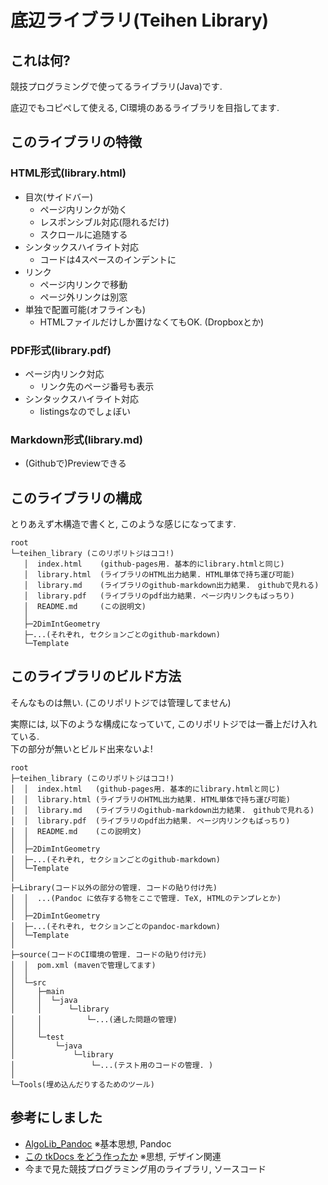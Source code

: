 底辺ライブラリ(Teihen Library)
==============================

これは何?
---------

競技プログラミングで使ってるライブラリ(Java)です.

底辺でもコピペして使える, CI環境のあるライブラリを目指してます.

このライブラリの特徴
--------------------

### HTML形式(library.html)

-   目次(サイドバー)
    -   ページ内リンクが効く
    -   レスポンシブル対応(隠れるだけ)
    -   スクロールに追随する
-   シンタックスハイライト対応
    -   コードは4スペースのインデントに
-   リンク
    -   ページ内リンクで移動
    -   ページ外リンクは別窓
-   単独で配置可能(オフラインも)
    -   HTMLファイルだけしか置けなくてもOK. (Dropboxとか)

### PDF形式(library.pdf)

-   ページ内リンク対応
    -   リンク先のページ番号も表示
-   シンタックスハイライト対応
    -   listingsなのでしょぼい

### Markdown形式(library.md)

-   (Githubで)Previewできる

このライブラリの構成
--------------------

とりあえず木構造で書くと, このような感じになってます.

``` shell
root
└─teihen_library (このリポリトジはココ!)
   │  index.html    (github-pages用. 基本的にlibrary.htmlと同じ)
   │  library.html  (ライブラリのHTML出力結果. HTML単体で持ち運び可能)
   │  library.md    (ライブラリのgithub-markdown出力結果.　githubで見れる)
   │  library.pdf   (ライブラリのpdf出力結果. ページ内リンクもばっちり)
   │  README.md     (この説明文)
   │
   ├─2DimIntGeometry
   ├─...(それぞれ, セクションごとのgithub-markdown)
   └─Template
```

このライブラリのビルド方法
--------------------------

そんなものは無い. (このリポリトジでは管理してません)

実際には, 以下のような構成になっていて, このリポリトジでは一番上だけ入れている.<br> 下の部分が無いとビルド出来ないよ!

``` shell
root
├─teihen_library (このリポリトジはココ!)
│  │  index.html   (github-pages用. 基本的にlibrary.htmlと同じ)
│  │  library.html (ライブラリのHTML出力結果. HTML単体で持ち運び可能)
│  │  library.md   (ライブラリのgithub-markdown出力結果.　githubで見れる)
│  │  library.pdf  (ライブラリのpdf出力結果. ページ内リンクもばっちり)
│  │  README.md    (この説明文)
│  │  
│  ├─2DimIntGeometry
│  ├─...(それぞれ, セクションごとのgithub-markdown)
│  └─Template
│          
├─Library(コード以外の部分の管理. コードの貼り付け先)
│  │  ...(Pandoc に依存する物をここで管理. TeX, HTMLのテンプレとか)
│  │  
│  ├─2DimIntGeometry
│  ├─...(それぞれ, セクションごとのpandoc-markdown)
│  └─Template
│              
├─source(コードのCI環境の管理. コードの貼り付け元)
│  │  pom.xml (mavenで管理してます)
│  │  
│  └─src
│     ├─main
│     │  └─java
│     │      └─library
│     │          └─...(通した問題の管理)
│     │                          
│     └─test
│         └─java
│             └─library
│                 └─...(テスト用のコードの管理. )
│                      
└─Tools(埋め込んだりするためのツール)
```

参考にしました
--------------

-   [AlgoLib\_Pandoc](https://github.com/tomoki/AlgoLib_Pandoc) ※基本思想, Pandoc
-   [この tkDocs をどう作ったか](http://docs.tatsuya-koyama.com/dev-log/how-to-make-tkdocs/) ※思想, デザイン関連
-   今まで見た競技プログラミング用のライブラリ, ソースコード
